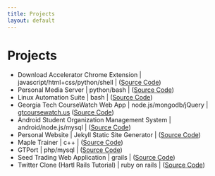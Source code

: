 ```yaml
---
title: Projects
layout: default
---
```


# Projects



-	Download Accelerator Chrome Extension &#124; javascript/html+css/python/shell &#124; ([Source Code](https://github.com/vi-s/download-accelerator-chrome-extension))
-	Personal Media Server &#124; python/bash &#124; ([Source Code](https://github.com/vi-s/personal-media-server))
-	Linux Automation Suite &#124; bash &#124; ([Source Code](https://github.com/vi-s/Linux-Scripts))
-	Georgia Tech CourseWatch Web App &#124; node.js/mongodb/jQuery &#124; [gtcoursewatch.us](http://www.gtcoursewatch.us) ([Source Code](https://github.com/vi-s/gtcw))
-	Android Student Organization Management System &#124; android/node.js/mysql &#124; ([Source Code](https://github.com/TeamStingers/StudentOrgManager))
-	Personal Website &#124; Jekyll Static Site Generator &#124; ([Source Code](https://github.com/vi-s/vi-s.github.io))
-	Maple Trainer &#124; c++ &#124; ([Source Code](https://github.com/vi-s/MapleTrainer))
-	GTPort &#124; php/mysql &#124; ([Source Code](https://github.com/vi-s/gtport))
-	Seed Trading Web Application &#124; grails &#124; ([Source Code](https://code.google.com/p/seedbank/))
- Twitter Clone (Hartl Rails Tutorial) &#124; ruby on rails &#124; ([Source Code](https://github.com/vi-s/sample_app))
